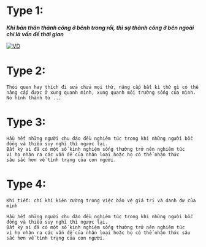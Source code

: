 
# Type 1:
***Khi bản thân thành công ở bênh trong rồi, thì sự thành công ở bên ngoài chỉ là vấn đề thời gian***

[![VD]([https://markdown-videos-api.jorgenkh.no/youtube/{video_id})](https://youtu.be/{video_id}](https://www.tiktok.com/@nguyenthanh_0205/video/7398345123681062162?is_from_webapp=1))

# Type 2:
```
Thói quen hay thích đi sửa chửa mọi thứ, nâng cấp bất kì thứ gì có thể nâng cấp được ở xung quanh mình, xung quanh môi trường sống của mình. Nó hình thành từ ... 
```
# Type 3:
```
Hầu hết những người chu đáo đều nghiêm túc trong khi những người bốc đồng và thiếu suy nghĩ thì ngược lại.
Bất kỳ ai đã có một số kinh nghiệm sống thường trở nên nghiêm túc
vì họ nhận ra các vấn đề của nhân loại hoặc họ có thể nhận thức
sâu sắc hơn về tình trạng của con người.
```
# Type 4:
```
Khí tiết: chí khí kiên cường trong việc bảo vệ giá trị và danh dự của mình

Hầu hết những người chu đáo đều nghiêm túc trong khi những người bốc đồng và thiếu suy nghĩ thì ngược lại.
Bất kỳ ai đã có một số kinh nghiệm sống thường trở nên nghiêm túc
vì họ nhận ra các vấn đề của nhân loại hoặc họ có thể nhận thức sâu sắc hơn về tình trạng của con người.
```
